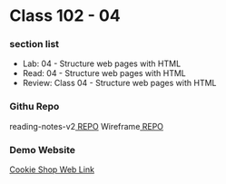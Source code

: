 # Class 102 - 04

### section list

- Lab: 04 - Structure web pages with HTML
- Read: 04 - Structure web pages with HTML
- Review: Class 04 - Structure web pages with HTML

### Githu Repo

reading-notes-v2[ REPO](https://github.com/VMO2020/reading-notes-v2)
Wireframe[ REPO](https://github.com/VMO2020/wireframe-demo)

### Demo Website

[Cookie Shop Web Link](https://vmo2020.github.io/wireframe-demo/)
